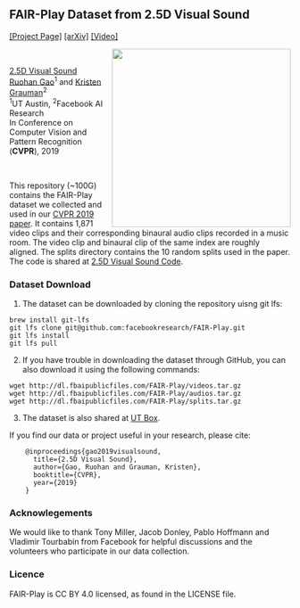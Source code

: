 ## FAIR-Play Dataset from 2.5D Visual Sound
[[Project Page]](http://vision.cs.utexas.edu/projects/2.5D_visual_sound/)    [[arXiv]](https://arxiv.org/abs/1812.04204) [[Video]](https://www.youtube.com/watch?v=Wrx3pv_ixdI)<br/>

<img src='data_collection_rig.png' align="right" width=320>

<br/>

[2.5D Visual Sound](https://arxiv.org/abs/1812.04204)  
 [Ruohan Gao](https://www.cs.utexas.edu/~rhgao/)<sup>1</sup> and [Kristen Grauman](http://www.cs.utexas.edu/~grauman/)<sup>2</sup> <br/>
 <sup>1</sup>UT Austin, <sup>2</sup>Facebook AI Research  
 In Conference on Computer Vision and Pattern Recognition (**CVPR**), 2019  
 
<br/>
 
This repository (~100G) contains the FAIR-Play dataset we collected and used in our [CVPR 2019 paper](http://vision.cs.utexas.edu/projects/2.5D_visual_sound). It contains 1,871 video clips and their corresponding binaural audio clips recorded in a music room. The video clip and binaural clip of the same index are roughly aligned. The splits directory contains the 10 random splits used in the paper. The code is shared at [2.5D Visual Sound Code](https://github.com/facebookresearch/2.5D-Visual-Sound). 

### Dataset Download
1. The dataset can be downloaded by cloning the repository uisng git lfs:
```
brew install git-lfs
git lfs clone git@github.com:facebookresearch/FAIR-Play.git
git lfs install
git lfs pull
```
2. If you have trouble in downloading the dataset through GitHub, you can also download it using the following commands:
```
wget http://dl.fbaipublicfiles.com/FAIR-Play/videos.tar.gz
wget http://dl.fbaipublicfiles.com/FAIR-Play/audios.tar.gz
wget http://dl.fbaipublicfiles.com/FAIR-Play/splits.tar.gz
```
3. The dataset is also shared at [UT Box](https://utexas.box.com/s/1o0ao4chwi7roq38o8dv8t3lt1pgb24l).

If you find our data or project useful in your research, please cite:

        @inproceedings{gao2019visualsound,
          title={2.5D Visual Sound},
          author={Gao, Ruohan and Grauman, Kristen},
          booktitle={CVPR},
          year={2019}
        }

### Acknowlegements
We would like to thank Tony Miller, Jacob Donley, Pablo Hoffmann and Vladimir Tourbabin from Facebook for helpful discussions and the volunteers who participate in our data collection.

### Licence
FAIR-Play is CC BY 4.0 licensed, as found in the LICENSE file.

